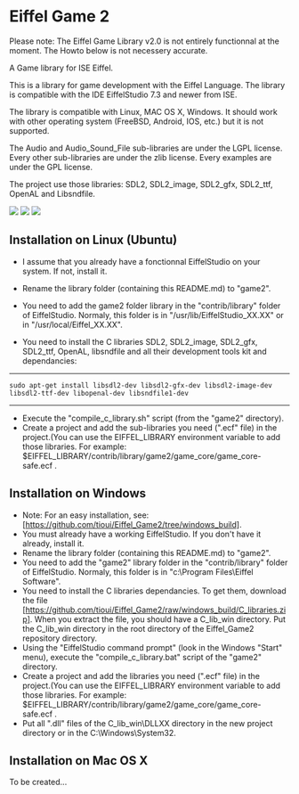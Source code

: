 Eiffel Game 2
=============

Please note: The Eiffel Game Library v2.0 is not entirely functionnal at the moment. The Howto below is not necessery accurate.

A Game library for ISE Eiffel.

This is a library for game development with the Eiffel Language. The library is compatible with the IDE EiffelStudio 7.3 and newer from ISE.

The library is compatible with Linux, MAC OS X, Windows. It should work with other operating system (FreeBSD, Android, IOS, etc.) but it is not supported.

The Audio and Audio_Sound_File sub-libraries are under the LGPL license. Every other sub-libraries are under the zlib license. Every examples are under the GPL license.

The project use those libraries: SDL2, SDL2_image, SDL2_gfx, SDL2_ttf, OpenAL and Libsndfile.

[<img src="http://api.flattr.com/button/flattr-badge-large.png">](http://flattr.com/thing/971297/Eiffel-Game-Library)
[<img src="https://www.paypalobjects.com/en_US/i/btn/btn_donate_SM.gif">](https://www.paypal.com/cgi-bin/webscr?cmd=_donations&business=louis%40tioui%2ecom&lc=CA&item_name=Louis%20Marchand&currency_code=USD&bn=PP%2dDonationsBF%3abtn_donate_SM%2egif%3aNonHosted)
[<img src="https://www.coinbase.com/assets/buttons/donation_small-210ad5fe8fe0846a0c6bc676e1bad3d462ab3fcbdaf2443de8755503d0729847.png">](https://www.coinbase.com/tioui)

Installation on Linux (Ubuntu)
------------------------------

* I assume that you already have a fonctionnal EiffelStudio on your system. If not, install it.
* Rename the library folder (containing this README.md) to "game2".
* You need to add the game2 folder library in the "contrib/library" folder of EiffelStudio. Normaly, this folder is in "/usr/lib/EiffelStudio_XX.XX" or in "/usr/local/Eiffel_XX.XX".

* You need to install the C libraries SDL2, SDL2_image, SDL2_gfx, SDL2_ttf, OpenAL, libsndfile and all their development tools kit and dependancies:  

***

	sudo apt-get install libsdl2-dev libsdl2-gfx-dev libsdl2-image-dev libsdl2-ttf-dev libopenal-dev libsndfile1-dev

***

* Execute the "compile_c_library.sh" script (from the "game2" directory).
* Create a project and add the sub-libraries you need (".ecf" file) in the project.(You can use the EIFFEL_LIBRARY environment variable to add those libraries. For example: $EIFFEL_LIBRARY/contrib/library/game2/game_core/game_core-safe.ecf .


Installation on Windows
-----------------------

* Note: For an easy installation, see: [https://github.com/tioui/Eiffel_Game2/tree/windows_build].
* You must already have a working EiffelStudio. If you don't have it already, install it.
* Rename the library folder (containing this README.md) to "game2".
* You need to add the "game2" library folder in the "contrib/library" folder of EiffelStudio. Normaly, this folder is in "c:\Program Files\Eiffel Software\".
* You need to install the C libraries dependancies. To get them, download the file [https://github.com/tioui/Eiffel_Game2/raw/windows_build/C_libraries.zip]. When you extract the file, you should have a C_lib_win directory. Put the C_lib_win directory in the root directory of the Eiffel_Game2 repository directory.
* Using the "EiffelStudio command prompt" (look in the Windows "Start" menu), execute the "compile_c_library.bat" script of the "game2" directory.
* Create a project and add the libraries you need (".ecf" file) in the project.(You can use the EIFFEL_LIBRARY environment variable to add those libraries. For example: $EIFFEL_LIBRARY/contrib/library/game2/game_core/game_core-safe.ecf .
* Put all ".dll" files of the C_lib_win\DLLXX directory in the new project directory or in the C:\Windows\System32\.


Installation on Mac OS X
------------------------

To be created...
